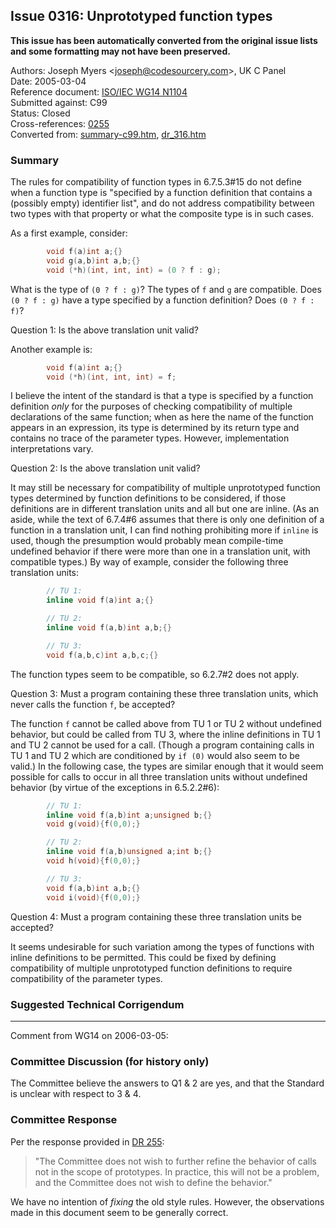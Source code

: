 ## Issue 0316: Unprototyped function types

**This issue has been automatically converted from the original issue lists and some formatting may not have been preserved.**

Authors: Joseph Myers \<joseph@codesourcery.com\>, UK C Panel  
Date: 2005-03-04  
Reference document: [ISO/IEC WG14 N1104](https://www.open-std.org/jtc1/sc22/wg14/www/docs/n1104.htm)  
Submitted against: C99  
Status: Closed  
Cross-references: [0255](issue0255.md)  
Converted from: [summary-c99.htm](https://www.open-std.org/jtc1/sc22/wg14/www/docs/summary-c99.htm), [dr_316.htm](https://www.open-std.org/jtc1/sc22/wg14/www/docs/dr_316.htm)

### Summary

The rules for compatibility of function types in 6.7.5.3#15 do not define when a
function type is "specified by a function definition that contains a (possibly
empty) identifier list", and do not address compatibility between two types with
that property or what the composite type is in such cases.

As a first example, consider:

```c
        void f(a)int a;{}
        void g(a,b)int a,b;{}
        void (*h)(int, int, int) = (0 ? f : g);
```

What is the type of `(0 ? f : g)`? The types of `f` and `g` are compatible. Does
`(0 ? f : g)` have a type specified by a function definition? Does `(0 ? f :
f)`?

Question 1: Is the above translation unit valid?

Another example is:

```c
        void f(a)int a;{}
        void (*h)(int, int, int) = f;
```

I believe the intent of the standard is that a type is specified by a function
definition *only* for the purposes of checking compatibility of multiple
declarations of the same function; when as here the name of the function appears
in an expression, its type is determined by its return type and contains no
trace of the parameter types. However, implementation interpretations vary.

Question 2: Is the above translation unit valid?

It may still be necessary for compatibility of multiple unprototyped function
types determined by function definitions to be considered, if those definitions
are in different translation units and all but one are inline. (As an aside,
while the text of 6.7.4#6 assumes that there is only one definition of a
function in a translation unit, I can find nothing prohibiting more if `inline`
is used, though the presumption would probably mean compile-time undefined
behavior if there were more than one in a translation unit, with compatible
types.) By way of example, consider the following three translation units:

```c
        // TU 1:
        inline void f(a)int a;{}

        // TU 2:
        inline void f(a,b)int a,b;{}

        // TU 3:
        void f(a,b,c)int a,b,c;{}
```

The function types seem to be compatible, so 6.2.7#2 does not apply.

Question 3: Must a program containing these three translation units, which never
calls the function `f`, be accepted?

The function `f` cannot be called above from TU 1 or TU 2 without undefined
behavior, but could be called from TU 3, where the inline definitions in TU 1
and TU 2 cannot be used for a call. (Though a program containing calls in TU 1
and TU 2 which are conditioned by `if (0)` would also seem to be valid.) In the
following case, the types are similar enough that it would seem possible for
calls to occur in all three translation units without undefined behavior (by
virtue of the exceptions in 6.5.2.2#6):

```c
        // TU 1:
        inline void f(a,b)int a;unsigned b;{}
        void g(void){f(0,0);}

        // TU 2:
        inline void f(a,b)unsigned a;int b;{}
        void h(void){f(0,0);}

        // TU 3:
        void f(a,b)int a,b;{}
        void i(void){f(0,0);}
```

Question 4: Must a program containing these three translation units be accepted?

It seems undesirable for such variation among the types of functions with inline
definitions to be permitted. This could be fixed by defining compatibility of
multiple unprototyped function definitions to require compatibility of the
parameter types.

### Suggested Technical Corrigendum

---

Comment from WG14 on 2006-03-05:

### Committee Discussion (for history only)

The Committee believe the answers to Q1 \& 2 are yes, and that the Standard is
unclear with respect to 3 \& 4\.

### Committee Response

Per the response provided in [DR 255](issue0255.md):

> "The Committee does not wish to further refine the behavior of calls not in the
> scope of prototypes. In practice, this will not be a problem, and the Committee
> does not wish to define the behavior."

We have no intention of *fixing* the old style rules. However, the observations
made in this document seem to be generally correct.
